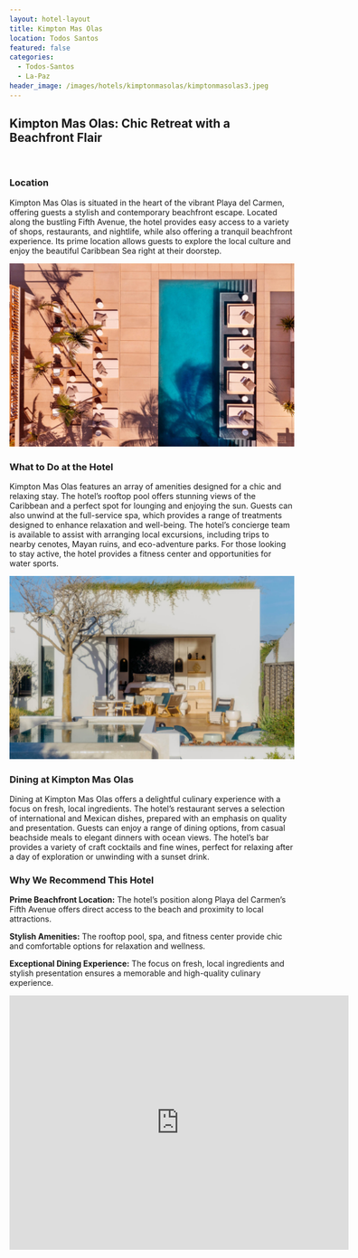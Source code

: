 ```yaml
---
layout: hotel-layout
title: Kimpton Mas Olas
location: Todos Santos
featured: false
categories:
  - Todos-Santos
  - La-Paz
header_image: /images/hotels/kimptonmasolas/kimptonmasolas3.jpeg
---
```

## Kimpton Mas Olas: Chic Retreat with a Beachfront Flair

&nbsp;

### Location

Kimpton Mas Olas is situated in the heart of the vibrant Playa del Carmen, offering guests a stylish and contemporary beachfront escape. Located along the bustling Fifth Avenue, the hotel provides easy access to a variety of shops, restaurants, and nightlife, while also offering a tranquil beachfront experience. Its prime location allows guests to explore the local culture and enjoy the beautiful Caribbean Sea right at their doorstep.

![](/images/hotels/kimptonmasolas/kimptonmasolas5.jpeg)

### What to Do at the Hotel

Kimpton Mas Olas features an array of amenities designed for a chic and relaxing stay. The hotel’s rooftop pool offers stunning views of the Caribbean and a perfect spot for lounging and enjoying the sun. Guests can also unwind at the full-service spa, which provides a range of treatments designed to enhance relaxation and well-being. The hotel’s concierge team is available to assist with arranging local excursions, including trips to nearby cenotes, Mayan ruins, and eco-adventure parks. For those looking to stay active, the hotel provides a fitness center and opportunities for water sports.

![](/images/hotels/kimptonmasolas/kimptonmasolas4.jpeg)

### Dining at Kimpton Mas Olas

Dining at Kimpton Mas Olas offers a delightful culinary experience with a focus on fresh, local ingredients. The hotel’s restaurant serves a selection of international and Mexican dishes, prepared with an emphasis on quality and presentation. Guests can enjoy a range of dining options, from casual beachside meals to elegant dinners with ocean views. The hotel’s bar provides a variety of craft cocktails and fine wines, perfect for relaxing after a day of exploration or unwinding with a sunset drink.

### Why We Recommend This Hotel

**Prime Beachfront Location:** The hotel’s position along Playa del Carmen’s Fifth Avenue offers direct access to the beach and proximity to local attractions.&nbsp;

**Stylish Amenities:** The rooftop pool, spa, and fitness center provide chic and comfortable options for relaxation and wellness.&nbsp;

**Exceptional Dining Experience:** The focus on fresh, local ingredients and stylish presentation ensures a memorable and high-quality culinary experience.&nbsp;

<div class='map-container center'>

<iframe src="https://www.google.com/maps/embed?pb=!1m18!1m12!1m3!1d3662.7985016551615!2d-110.19549358870499!3d23.359313603589477!2m3!1f0!2f0!3f0!3m2!1i1024!2i768!4f13.1!3m3!1m2!1s0x85d1fe65580fb88f%3A0xeaf8e7f611fa9ee9!2sKimpton%20Mas%20Olas%20Resort%20and%20Spa!5e0!3m2!1ses!2smx!4v1723603577199!5m2!1ses!2smx" width="600" height="450" style="border:0;" allowfullscreen="" loading="lazy" referrerpolicy="no-referrer-when-downgrade"></iframe>

</div>
&nbsp;